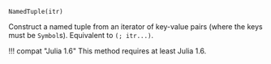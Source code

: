 ```
NamedTuple(itr)
```

Construct a named tuple from an iterator of key-value pairs (where the keys must be `Symbol`s). Equivalent to `(; itr...)`.

!!! compat "Julia 1.6"
    This method requires at least Julia 1.6.

